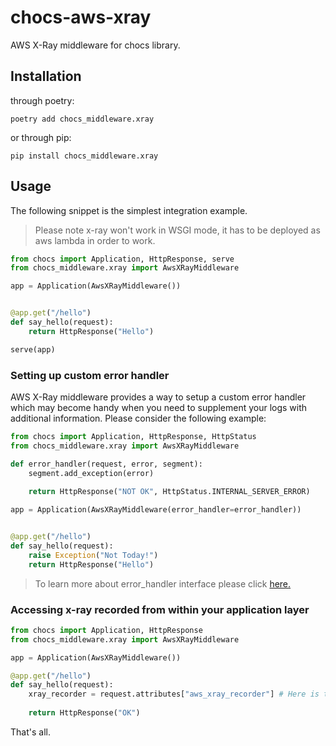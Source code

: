# chocs-aws-xray
AWS X-Ray middleware for chocs library.

## Installation 
through poetry:
```shell
poetry add chocs_middleware.xray
```
or through pip:
```shell
pip install chocs_middleware.xray
```

## Usage

The following snippet is the simplest integration example.

> Please note x-ray won't work in WSGI mode, it has to be deployed as aws lambda in order to work.
> 
```python
from chocs import Application, HttpResponse, serve
from chocs_middleware.xray import AwsXRayMiddleware

app = Application(AwsXRayMiddleware())


@app.get("/hello")
def say_hello(request):
    return HttpResponse("Hello")

serve(app)
```

### Setting up custom error handler

AWS X-Ray middleware provides a way to setup a custom error handler which may become handy when you
need to supplement your logs with additional information. Please consider the following example:

```python
from chocs import Application, HttpResponse, HttpStatus
from chocs_middleware.xray import AwsXRayMiddleware

def error_handler(request, error, segment):
    segment.add_exception(error)
    
    return HttpResponse("NOT OK", HttpStatus.INTERNAL_SERVER_ERROR)

app = Application(AwsXRayMiddleware(error_handler=error_handler))


@app.get("/hello")
def say_hello(request):
    raise Exception("Not Today!")
    return HttpResponse("Hello")

```

> To learn more about error_handler interface please click [here.]("./chocs_middleware/xray/middleware.py:16") 

### Accessing x-ray recorded from within your application layer
```python
from chocs import Application, HttpResponse
from chocs_middleware.xray import AwsXRayMiddleware

app = Application(AwsXRayMiddleware())

@app.get("/hello")
def say_hello(request):
    xray_recorder = request.attributes["aws_xray_recorder"] # Here is the instance of your recorder.
    
    return HttpResponse("OK")

```

That's all.
